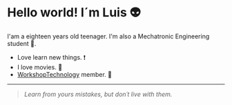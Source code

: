 # Hello world! I´m Luis :alien:

I'am a eighteen years old teenager. I'm also a Mechatronic Engineering student :dizzy:.

+ Love learn new things. :exclamation:
+ I love movies. :vhs:
+ [WorkshopTechnology](https://github.com/WorkshopTechnology) member. :gem:

---
> *Learn from yours mistakes, but don´t live with them.*
